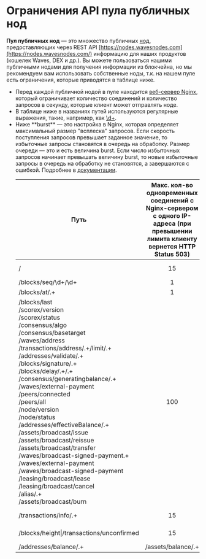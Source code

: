 # Ограничения API пула публичных нод

**Пул публичных нод** — это множество публичных [нод](/ru/blockchain/node), предоставляющих через REST API [https://nodes.wavesnodes.com](https://nodes.wavesnodes.com/) информацию для наших продуктов (кошелек Waves, DEX и др.). Вы можете пользоваться нашими публичными нодами для получения информации из блокчейна, но мы рекомендуем вам использовать собственные ноды, т.к. на нашем пуле есть ограничения, которые приводятся в таблице ниже.

<note type="info" title="">
<ul><li>Перед каждой публичной нодой в пуле находится <a href="https://www.nginx.com/">веб-сервер Nginx</a>, который ограничивает количество соединений и количество запросов в секунду, которые клиент может отправлять ноде.</li>
<li>В таблице ниже в названиях путей используются регулярные выражения, такие, например, как <a href="https://stackoverflow.com/questions/2841550/what-does-d-mean-in-regular-expression-terms">\d+</a>.</li>
<li>Ниже **burst** — это настройка в Nginx, которая определяет максимальный размер "всплеска" запросов. Если скорость поступления запросов превышает заданное значение, то избыточные запросы становятся в очередь на обработку. Размер очереди — это и есть величина burst. Если число избыточных запросов начинает превышать величину burst, то новые избыточные запросы в очередь на обработку не становятся, а завершаются с ошибкой. Подробнее в <a href="http://nginx.org/ru/docs/http/ngx_http_limit_req_module.html">документации</a>.</li></uls>
</note>

| Путь | Макс. кол-во одновременных соединений с Nginx-сервером с одного IP-адреса \(при превышении лимита клиенту вернется HTTP Status 503\) | Макс. кол-во запросов в секунду к Nginx-серверу с одного IP-адреса |
| --- | :---: | :---: |
| / | 15 | 20 (burst 50) |
| /blocks/seq/\d+/\d+ | 1 | 1 |
| /blocks/at/.+ | 1 | 1 |
|/blocks/last<br/>/scorex/version<br/>/scorex/status<br/>/consensus/algo<br/>/consensus/basetarget<br/>/waves/address<br/>/transactions/address/.+/limit/.+<br/>/addresses/validate/.+<br/>/blocks/signature/.+<br/>/blocks/delay/.+/.+<br/>/consensus/generatingbalance/.+<br/>/waves/external-payment<br/>/peers/connected<br/>/peers/all<br/>/node/version<br/>/node/status<br/>/addresses/effectiveBalance/.+<br/>/assets/broadcast/issue<br/>/assets/broadcast/reissue<br/>/assets/broadcast/transfer<br/>/waves/broadcast-signed-payment.+<br/>/waves/external-payment<br/>/waves/broadcast-signed-payment<br/>/leasing/broadcast/lease<br/>/leasing/broadcast/cancel<br/>/alias/.+<br/>/assets/broadcast/burn | 100| 20 (burst 50) |
| /transactions/info/.+ | 15 | 20 (burst 50) |
| /blocks/height\|/transactions/unconfirmed | 15 | 20 (burst 50) |
| /addresses/balance/.+|/assets/balance/.+ | 15 | 100 (burst 50) |
